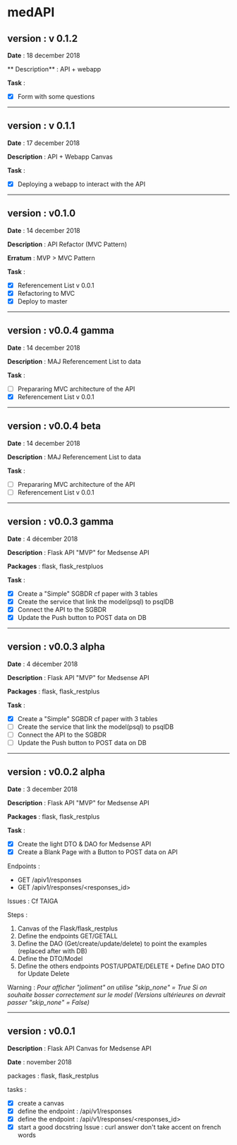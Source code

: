 # medAPI

## version : v 0.1.2

**Date** : 18 december 2018

** Description** : API + webapp

**Task** :
- [X] Form with some questions

----------------------------------------------------

## version : v 0.1.1

**Date** : 17 december 2018

**Description** : API + Webapp Canvas

**Task** :
- [X] Deploying a webapp to interact with the API

----------------------------------------------------

## version : v0.1.0

**Date** : 14 december 2018

**Description** : API Refactor (MVC Pattern)

**Erratum** : MVP > MVC Pattern

**Task** :
- [X] Referencement List v 0.0.1
- [X] Refactoring to MVC
- [X] Deploy to master

----------------------------------------------------

## version : v0.0.4 gamma

**Date** : 14 december 2018

**Description** : MAJ Referencement List to data

**Task** :
- [ ] Prepararing MVC architecture of the API
- [X] Referencement List v 0.0.1

----------------------------------------------------

## version : v0.0.4 beta

**Date** : 14 december 2018

**Description** : MAJ Referencement List to data

**Task** :
- [ ] Prepararing MVC architecture of the API
- [ ] Referencement List v 0.0.1

----------------------------------------------------

## version : v0.0.3 gamma

**Date** : 4 décember 2018

**Description** : Flask API "MVP" for Medsense API

**Packages** : flask, flask_restpluos

**Task** :
- [x] Create a "Simple" SGBDR cf paper with 3 tables
- [x] Create the service that link the model(psql) to psqlDB
- [X] Connect the API to the SGBDR
- [X] Update the Push button to POST data on DB

----------------------------------------------------
## version : v0.0.3 alpha

**Date** : 4 décember 2018

**Description** : Flask API "MVP" for Medsense API

**Packages** : flask, flask_restplus

**Task** :
- [x] Create a "Simple" SGBDR cf paper with 3 tables
- [ ] Create the service that link the model(psql) to psqlDB
- [ ] Connect the API to the SGBDR
- [ ] Update the Push button to POST data on DB

----------------------------------------------------
## version : v0.0.2 alpha

**Date** : 3 december 2018

**Description** : Flask API "MVP" for Medsense API

**Packages** : flask, flask_restplus

**Task**  :
- [x] Create the light DTO & DAO for Medsense API
- [x] Create a Blank Page with a Button to POST data on API

Endpoints :

- GET /apiv1/responses
- GET /apiv1/responses/<responses_id>

Issues : Cf TAIGA

Steps :
1. Canvas of the Flask/flask_restplus
2. Define the endpoints GET/GETALL
3. Define the DAO (Get/create/update/delete) to point the examples (replaced after with DB)
4. Define the DTO/Model
5. Define the others endpoints POST/UPDATE/DELETE + Define DAO DTO for Update Delete

Warning : *Pour afficher "joliment" on utilise "skip_none" = True
Si on souhaite bosser correctement sur le model (Versions ultérieures
on devrait passer "skip_none" = False)*

----------------------------------------------------
## version : v0.0.1

**Description** : Flask API Canvas for Medsense API

**Date** : november 2018

packages : flask, flask_restplus

tasks :
- [x] create a canvas
- [x] define the endpoint : /api/v1/responses
- [x] define the endpoint : /api/v1/responses/<responses_id>
- [x] start a good docstring
Issue : curl answer don't take accent on french words
